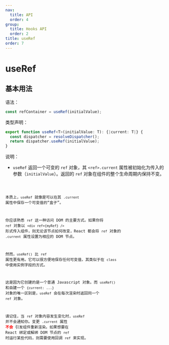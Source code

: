 ```yaml
---
nav:
  title: API
  order: 4
group:
  title: Hooks API
  order: 2
title: useRef
order: 7
---
```


# useRef

## 基本用法

语法：

```js
const refContainer = useRef(initialValue);
```

类型声明：

```ts
export function useRef<T>(initialValue: T): {|current: T|} {
  const dispatcher = resolveDispatcher();
  return dispatcher.useRef(initialValue);
}
```

说明：

- `useRef` 返回一个可变的 `ref` 对象，其 `<ref>.current` 属性被初始化为传入的参数（`initialValue`）。返回的 `ref` 对象在组件的整个生命周期内保持不变。

<code src="../../../example/useRef/index.tsx" />

本质上，`useRef` 就像是可以在其 `.current` 属性中保存一个可变值的“盒子”。

你应该熟悉 `ref` 这一种访问 DOM 的主要方式。如果你将 `ref` 对象以 `<div ref={myRef} />` 形式传入组件，则无论该节点如何改变，React 都会将 `ref` 对象的 `.current` 属性设置为相应的 DOM 节点。

然而，`useRef()` 比 `ref` 属性更有用。它可以很方便地保存任何可变值，其类似于在 `class` 中使用实例字段的方式。

这是因为它创建的是一个普通 Javascript 对象。而 `useRef()` 和自建一个 `{current: ...}` 对象的唯一区别是，`useRef` 会在每次渲染时返回同一个 `ref` 对象。

请记住，当 `ref` 对象内容发生变化时，`useRef` 并不会通知你。变更 `.current` 属性 <strong style="color:red">不会</strong> 引发组件重新渲染。如果想要在 React 绑定或解绑 DOM 节点的 `ref` 时运行某些代码，则需要使用回调 `ref` 来实现。
